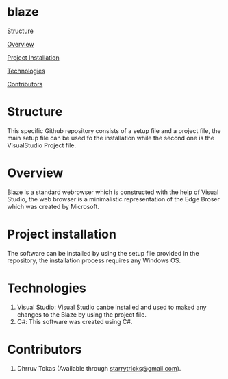 # blaze
[Structure](#structure)

[Overview](#overview)

[Project Installation](#project-installation)

[Technologies](#technologies)

[Contributors](#contributors)

# Structure

This specific Github repository consists of a setup file and a project file, the main setup file can be used fo the installation while the second one is the VisualStudio Project file. 

# Overview

Blaze is a standard webrowser which is constructed with the help of Visual Studio, the web browser is a minimalistic representation of the Edge Broser which was created by Microsoft.

# Project installation

The software can be installed by using the setup file provided in the repository, the installation process requires any Windows OS.

# Technologies

1. Visual Studio: Visual Studio canbe installed and used to maked any changes to the Blaze by using the project file.
2. C#: This software was created using C#.

# Contributors

1. Dhrruv Tokas (Available through starrytricks@gmail.com).
